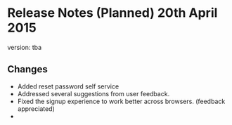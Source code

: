 # Release Notes (Planned) 20th April 2015
version: tba

## Changes
* Added reset password self service
* Addressed several suggestions from user feedback.
* Fixed the signup experience to work better across browsers. (feedback appreciated)
* 
